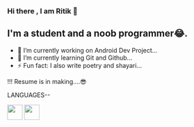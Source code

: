 ### Hi there , I am Ritik 👋


## I'm a student and a noob programmer😂.
- 🔭 I’m currently working on Android Dev Project...
- 🌱 I’m currently learning Git and Github...
- ⚡ Fun fact: I also write poetry and shayari...

!!! Resume is in making....😎


LANGUAGES--

<img src="https://cdn.iconscout.com/icon/free/png-512/c-programming-569564.png" width="35"/> <img src="https://img.icons8.com/nolan/64/java-coffee-cup-logo.png" width="35"/>
<!--
**Ritik6826/Ritik6826** is a ✨ _special_ ✨ repository because its `README.md` (this file) appears on your GitHub profile.

Here are some ideas to get you started:

- 🔭 I’m currently working on Android Dev Project...
- 🌱 I’m currently learning Git and Github...
- ⚡ Fun fact: I also write poetry and shayari...
-->
